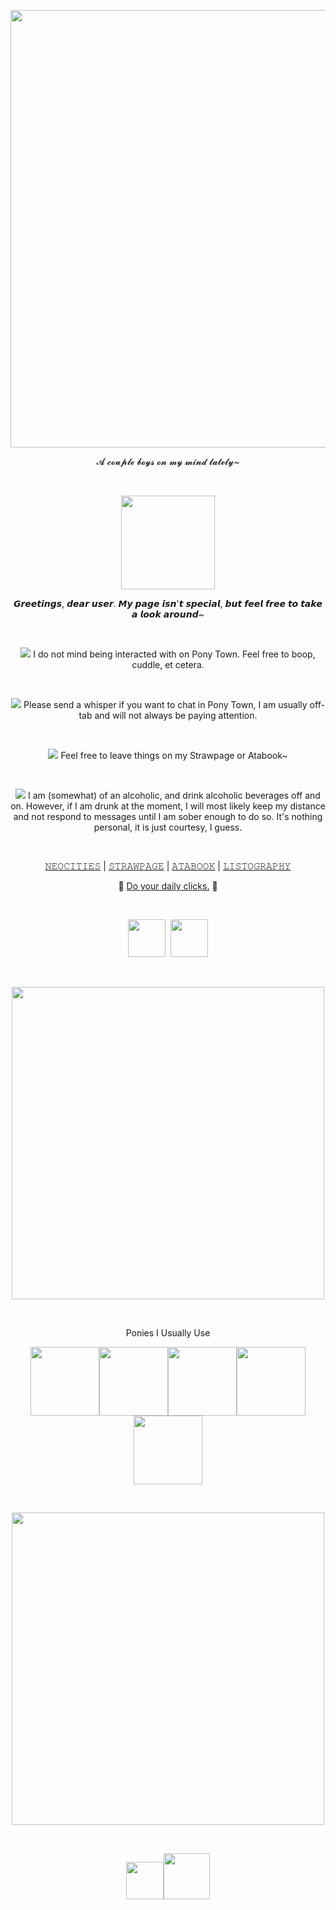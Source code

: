 <p align="center">
<img src="https://64.media.tumblr.com/63949ea4dc5a9bc420a72f6c383a66d1/c54703c9734fdba6-04/s1280x1920/8d37ae0f18dfc20481f88b419bc0390ce01e9845.png" width="700px" class="center"/>
</p>
<p align="center">
𝓐 𝓬𝓸𝓾𝓹𝓵𝓮 𝓫𝓸𝔂𝓼 𝓸𝓷 𝓶𝔂 𝓶𝓲𝓷𝓭 𝓵𝓪𝓽𝓮𝓵𝔂~
</p>
<br>
<p align="center">
<img src="http://i748.photobucket.com/albums/xx122/luuuh/divisorias/barinhas47.gif" width="150px" class="center"/>
</p>
<p align="center">
𝙂𝙧𝙚𝙚𝙩𝙞𝙣𝙜𝙨, 𝙙𝙚𝙖𝙧 𝙪𝙨𝙚𝙧. 𝙈𝙮 𝙥𝙖𝙜𝙚 𝙞𝙨𝙣'𝙩 𝙨𝙥𝙚𝙘𝙞𝙖𝙡, 𝙗𝙪𝙩 𝙛𝙚𝙚𝙡 𝙛𝙧𝙚𝙚 𝙩𝙤 𝙩𝙖𝙠𝙚 𝙖 𝙡𝙤𝙤𝙠 𝙖𝙧𝙤𝙪𝙣𝙙~
</p>
<br>
<p align="center">
<img src="https://i.imgur.com/q4AN64Z.gif"/> I do not mind being interacted with on Pony Town. Feel free to boop, cuddle, et cetera.
</p>
<br>
<p align="center">
<img src="https://i.imgur.com/q4AN64Z.gif"/> Please send a whisper if you want to chat in Pony Town, I am usually off-tab and will not always be paying attention.
</p>
<br>
<p align="center">
<img src="https://i.imgur.com/q4AN64Z.gif"/> Feel free to leave things on my Strawpage or Atabook~
</p>
<br>
<p align="center">
<img src="https://i.imgur.com/q4AN64Z.gif"/> I am (somewhat) of an alcoholic, and drink alcoholic beverages off and on. However, if I am drunk at the moment, I will most likely keep my distance and not respond to messages until I am sober enough to do so. It's nothing personal, it is just courtesy, I guess.
</p>
<br>
<p align="center">
<a href="https://akaalogic.neocities.org" target="content">𝙽𝙴𝙾𝙲𝙸𝚃𝙸𝙴𝚂</a> | <a href="https://akaalogic.straw.page" target="content">𝚂𝚃𝚁𝙰𝚆𝙿𝙰𝙶𝙴</a> | <a href="https://akalogic.atabook.org" target="content">𝙰𝚃𝙰𝙱𝙾𝙾𝙺</a> | <a href="https://listography.com/akaalogic?m=6404158689" target="content">𝙻𝙸𝚂𝚃𝙾𝙶𝚁𝙰𝙿𝙷𝚈</a>
</p>
<p align="center">
🍉 <a href="https://arab.org/click-to-help/palestine/" target="content">Do your daily clicks.</a> 🍉
</p>
<br>
<p align="center">
<img src="https://images-wixmp-ed30a86b8c4ca887773594c2.wixmp.com/f/bcf5ac68-e2b5-49d8-9ea9-736d45aa6321/da832l1-6b5fce05-1637-4a9c-87b7-6b25c9d1c6f9.png?token=eyJ0eXAiOiJKV1QiLCJhbGciOiJIUzI1NiJ9.eyJzdWIiOiJ1cm46YXBwOjdlMGQxODg5ODIyNjQzNzNhNWYwZDQxNWVhMGQyNmUwIiwiaXNzIjoidXJuOmFwcDo3ZTBkMTg4OTgyMjY0MzczYTVmMGQ0MTVlYTBkMjZlMCIsIm9iaiI6W1t7InBhdGgiOiJcL2ZcL2JjZjVhYzY4LWUyYjUtNDlkOC05ZWE5LTczNmQ0NWFhNjMyMVwvZGE4MzJsMS02YjVmY2UwNS0xNjM3LTRhOWMtODdiNy02YjI1YzlkMWM2ZjkucG5nIn1dXSwiYXVkIjpbInVybjpzZXJ2aWNlOmZpbGUuZG93bmxvYWQiXX0._aN3WMcOqyOWXtwSaIP-pKN9QMGEKP-voxjeOKe4fRM" width="60px" class="center"/>&nbsp&nbsp<img src="https://images-wixmp-ed30a86b8c4ca887773594c2.wixmp.com/f/bcf5ac68-e2b5-49d8-9ea9-736d45aa6321/da82uyj-fa140c2a-303b-499a-a5ec-312e49a47741.png?token=eyJ0eXAiOiJKV1QiLCJhbGciOiJIUzI1NiJ9.eyJzdWIiOiJ1cm46YXBwOjdlMGQxODg5ODIyNjQzNzNhNWYwZDQxNWVhMGQyNmUwIiwiaXNzIjoidXJuOmFwcDo3ZTBkMTg4OTgyMjY0MzczYTVmMGQ0MTVlYTBkMjZlMCIsIm9iaiI6W1t7InBhdGgiOiJcL2ZcL2JjZjVhYzY4LWUyYjUtNDlkOC05ZWE5LTczNmQ0NWFhNjMyMVwvZGE4MnV5ai1mYTE0MGMyYS0zMDNiLTQ5OWEtYTVlYy0zMTJlNDlhNDc3NDEucG5nIn1dXSwiYXVkIjpbInVybjpzZXJ2aWNlOmZpbGUuZG93bmxvYWQiXX0.9qW_XOF49YLSrtXWjbDXoz43E2eo6ovCoM7TlUmiSGE" width="60px" class="center"/>
</p>
<br>
<p align="center">
<img src="https://64.media.tumblr.com/c8bcd984ea0c92dbeeef7e9802cd14f8/a0ad4fdb1ec6b1ac-e0/s500x750/cef952228fef1a6c245d1f18d25a25247925bd04.gifv" width="500px" class="center"/>
</p>
<br>
<p align="center">
<bold>Ponies I Usually Use</bold>
</p>
<p align="center">
<img src="https://i.imgur.com/rIUXQ6x.gif" width="110px" class="center"/><img src="https://i.imgur.com/eYj0a7P.gif" width="110px" class="center"/><img src="https://i.imgur.com/5ptIaJp.gif" width="110px" class="center"/><img src="https://i.imgur.com/DBwC4bx.gif" width="110px" class="center"/><img src="https://i.imgur.com/S40Zxhw.gif" width="110px" class="center"/>
</p>
<br>
<p align="center">
<img src="https://64.media.tumblr.com/c8bcd984ea0c92dbeeef7e9802cd14f8/a0ad4fdb1ec6b1ac-e0/s500x750/cef952228fef1a6c245d1f18d25a25247925bd04.gifv" width="500px" class="center"/>
</p>
<br>
<p align="center">
<img src="https://media.tenor.com/R1SS54Cemj8AAAAi/library-of-ruina-project-moon.gif" width="60px"/><img src="https://media.tenor.com/cWl9gFZAkgwAAAAi/library-of-ruina-project-moon.gif" width="74px"/>
</p>
